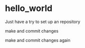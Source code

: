 # hello_world
Just have a try to set up an repository

make and commit changes

make and commit changes again
